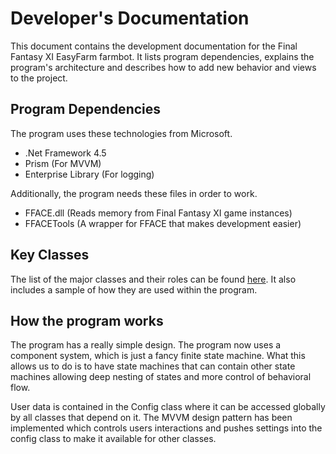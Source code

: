 # Developer's Documentation
This document contains the development documentation for the Final Fantasy XI EasyFarm farmbot. It lists program dependencies, explains the program's architecture and describes how to add new behavior and views to the project. 

## Program Dependencies
The program uses these technologies from Microsoft. 
* .Net Framework 4.5
* Prism (For MVVM)
* Enterprise Library (For logging)

Additionally, the program needs these files in order to work.
* FFACE.dll (Reads memory from Final Fantasy XI game instances)
* FFACETools (A wrapper for FFACE that makes development easier)

## Key Classes
The list of the major classes and their roles can be found [here](https://github.com/EasyFarm/EasyFarm/wiki/Key-Classes). It also includes a sample of how they are used within the program. 

## How the program works
The program has a really simple design. The program now uses a component system, which is just a fancy finite state machine. What this allows us to do is to have state machines that can contain other state machines allowing deep nesting of states and more control of behavioral flow. 

User data is contained in the Config class where it can be accessed globally by all classes that depend on it. The MVVM design pattern has been implemented which controls users interactions and pushes settings into the config class to make it available for other classes. 